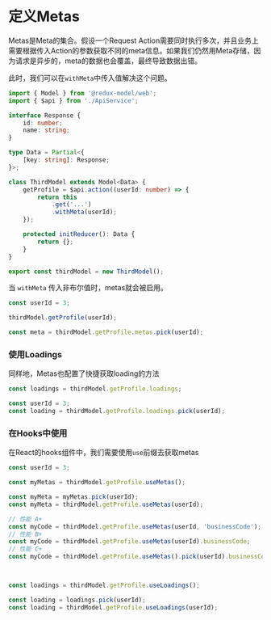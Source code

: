 # 定义Metas
Metas是Meta的集合。假设一个Request Action需要同时执行多次，并且业务上需要根据传入Action的参数获取不同的meta信息。如果我们仍然用Meta存储，因为请求是异步的，meta的数据也会覆盖，最终导致数据出错。

此时，我们可以在`withMeta`中传入值解决这个问题。

```typescript
import { Model } from '@redux-model/web';
import { $api } from './ApiService';

interface Response {
    id: number;
    name: string;
}

type Data = Partial<{
    [key: string]: Response;
}>;

class ThirdModel extends Model<Data> {
    getProfile = $api.action((userId: number) => {
        return this
            .get('...')
            .withMeta(userId);
    });

    protected initReducer(): Data {
        return {};
    }
}

export const thirdModel = new ThirdModel();
```

当 `withMeta` 传入非布尔值时，metas就会被启用。

```typescript
const userId = 3;

thirdModel.getProfile(userId);

const meta = thirdModel.getProfile.metas.pick(userId);
```

### 使用Loadings
同样地，Metas也配置了快捷获取loading的方法
```typescript
const loadings = thirdModel.getProfile.loadings;

const userId = 3;
const loading = thirdModel.getProfile.loadings.pick(userId);
```

### 在Hooks中使用
在React的hooks组件中，我们需要使用`use`前缀去获取metas
```typescript
const userId = 3;

const myMetas = thirdModel.getProfile.useMetas();

const myMeta = myMetas.pick(userId);
const myMeta = thirdModel.getProfile.useMetas(userId);

// 性能 A+
const myCode = thirdModel.getProfile.useMetas(userId, 'businessCode');
// 性能 B+
const myCode = thirdModel.getProfile.useMetas(userId).businessCode;
// 性能 C+
const myCode = thirdModel.getProfile.useMetas().pick(userId).businessCode;



const loadings = thirdModel.getProfile.useLoadings();

const loading = loadings.pick(userId);
const loading = thirdModel.getProfile.useLoadings(userId);
```
